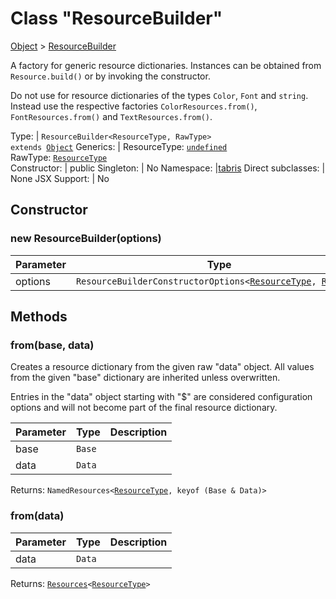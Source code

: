 ---
---
# Class "ResourceBuilder"

<a href="https://developer.mozilla.org/en-US/docs/Web/JavaScript/Reference/Global_Objects/Object" title="View &quot;Object&quot; on MDN">Object</a> > <a href="#" >ResourceBuilder</a>

A factory for generic resource dictionaries. Instances can be obtained from `Resource.build()` or by invoking the constructor.

Do not use for resource dictionaries of the types `Color`, `Font` and `string`. Instead use the respective factories `ColorResources.from()`, `FontResources.from()` and `TextResources.from()`.


Type: | <code style="white-space: nowrap">ResourceBuilder&lt;ResourceType, RawType&gt;<br/>extends <a href="https://developer.mozilla.org/en-US/docs/Web/JavaScript/Reference/Global_Objects/Object" title="View &quot;Object&quot; on MDN">Object</a></code>
Generics: | <span id="generics">ResourceType: <code style="white-space: nowrap"><a href="https://developer.mozilla.org/en-US/docs/Web/JavaScript/Data_structures#Undefined_type" title="View &quot;undefined&quot; on MDN">undefined</a></code><br/>RawType: <code style="white-space: nowrap"><a href="#generics" title="Generic Parameter&quot;ResourceType&quot;">ResourceType</a></code><br/></span>
Constructor: | public
Singleton: | No
Namespace: |<a href="../modules.html#startup" >tabris</a>
Direct subclasses: | None
JSX Support: | No


## Constructor

### new ResourceBuilder(options)

Parameter|Type|Description
-|-|-
options | <code style="white-space: nowrap">ResourceBuilderConstructorOptions&lt;<a href="#generics" title="Generic Parameter&quot;ResourceType&quot;">ResourceType</a>, <a href="#generics" title="Generic Parameter&quot;RawType&quot;">RawType</a>&gt;</code> | 

## Methods

### from(base, data)



Creates a resource dictionary from the given raw "data" object. All values from the given "base" dictionary are inherited unless overwritten.

Entries in the "data" object starting with "$" are considered configuration options and will not become part of the final resource dictionary.


Parameter|Type|Description
-|-|-
base | <code style="white-space: nowrap">Base</code> | 
data | <code style="white-space: nowrap">Data</code> | 


Returns: <code style="white-space: nowrap">NamedResources&lt;<a href="#generics" title="Generic Parameter&quot;ResourceType&quot;">ResourceType</a>, keyof (Base & Data)&gt;</code>

### from(data)




Parameter|Type|Description
-|-|-
data | <code style="white-space: nowrap">Data</code> | 


Returns: <code style="white-space: nowrap"><a href="Resources.html" title="Resources Class Reference">Resources</a>&lt;<a href="#generics" title="Generic Parameter&quot;ResourceType&quot;">ResourceType</a>&gt;</code>

